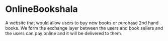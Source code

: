 # OnlineBookshala
A website that would allow users to buy new books or purchase 2nd hand books. We form the exchange layer between the users and book sellers and the users can pay online and it will be delivered to them.
